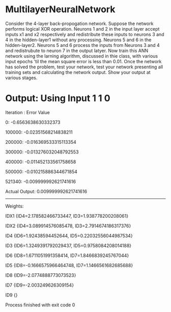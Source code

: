 # MultilayerNeuralNetwork
Consider the 4-layer back-propogation network. Suppose the network performs logical XOR operation. Neurons 1 and 2 in the input layer accept inputs x1 and x2 respectively and redistribute these inputs to neurons 3 and 4 in the hidden-layer1 without any processing. Neurons 5 and 6 in the hidden-layer2. Neurons 5 and 6 process the inputs from Neurons 3 and 4 and redistrubute to neuron 7 in the output latyer. Now train this ANN network using the larning algorithm, discussed in thie class, with various input epochs 'til the mean square error is less than 0.01. Once the network has solved the problem, test your network, test your network presenting all training sets and calculating the network output. Show your output at various stages.


# Output: Using Input 1 1 0
Iteration : Error Value

0: -0.6563638630332373

100000: -0.02351568214838211

200000: -0.016369533315113354

300000: -0.013276032048792553

400000: -0.011452133561758658

500000: -0.010215886344671854

521340: -0.009999992621741616

Actual Output: 0.009999992621741616
_________

Weights:

IDX1
{ID4=2.178582466733447, ID3=1.938778200208061}

IDX2
{ID4=3.089914576085478, ID3=2.7914674186317376}

ID4
{ID6=1.92438594452644, ID5=0.22032556044987534}

ID3
{ID6=1.3249391792029437, ID5=0.9758084208014188}

ID6
{ID8=1.6711051991358414, ID7=1.8466839245767044}

ID5
{ID8=-0.1666575966464748, ID7=1.1466561682685688}

ID8
{ID9=-2.0774888773073523}

ID7
{ID9=-2.003249626309154}

ID9
{}


Process finished with exit code 0
